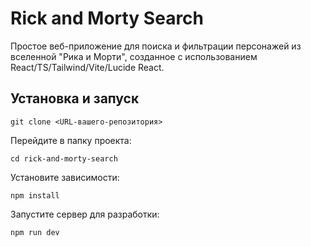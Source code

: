 # Rick and Morty Search

Простое веб-приложение для поиска и фильтрации персонажей из вселенной "Рика и Морти", созданное с использованием React/TS/Tailwind/Vite/Lucide React.

## Установка и запуск

```
git clone <URL-вашего-репозитория>
```
Перейдите в папку проекта:
```
cd rick-and-morty-search
```
Установите зависимости:
```
npm install
```
Запустите сервер для разработки:
```
npm run dev
```